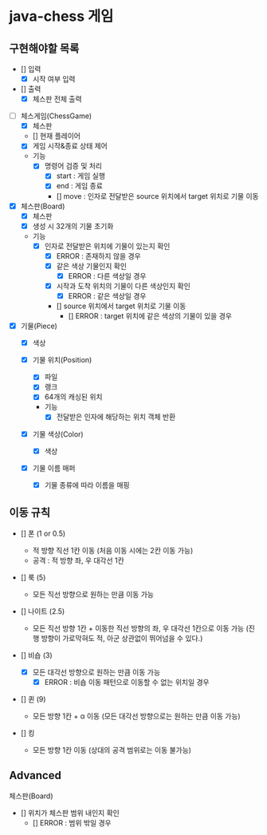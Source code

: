 # java-chess 게임

## 구현해야할 목록

- [] 입력
  - [x] 시작 여부 입력
- [] 출력
  - [x] 체스판 전체 출력

- [ ] 체스게임(ChessGame)
  - [x] 체스판
  - [] 현재 플레이어
  - [x] 게임 시작&종료 상태 제어

  - 기능
    - [x] 명령어 검증 및 처리
      - [x] start : 게임 실행
      - [x] end : 게임 종료
      - [] move : 인자로 전달받은 source 위치에서 target 위치로 기물 이동

- [x] 체스판(Board)
  - [x] 체스판
  - [x] 생성 시 32개의 기물 초기화

  - 기능
    - [x] 인자로 전달받은 위치에 기물이 있는지 확인
      - [x] ERROR : 존재하지 않을 경우
      - [x] 같은 색상 기물인지 확인
        - [x] ERROR : 다른 색상일 경우
      - [x] 시작과 도착 위치의 기물이 다른 색상인지 확인
        - [x] ERROR : 같은 색상일 경우
      - [] source 위치에서 target 위치로 기물 이동
        - [] ERROR : target 위치에 같은 색상의 기물이 있을 경우

- [x] 기물(Piece)
  - [x] 색상

  - [x] 기물 위치(Position)
    - [x] 파일
    - [x] 랭크
    - [x] 64개의 캐싱된 위치

    - 기능
      - [x] 전달받은 인자에 해당하는 위치 객체 반환

  - [x] 기물 색상(Color)
    - [x] 색상

  - [x] 기물 이름 매퍼
    - [x] 기물 종류에 따라 이름을 매핑


## 이동 규칙

- [] 폰 (1 or 0.5)
  - 적 방향 직선 1칸 이동 (처음 이동 시에는 2칸 이동 가능)
  - 공격 : 적 방향 좌, 우 대각선 1칸

- [] 룩 (5)
  - 모든 직선 방향으로 원하는 만큼 이동 가능

- [] 나이트 (2.5)
  - 모든 직선 방향 1칸 + 이동한 직선 방향의 좌, 우 대각선 1칸으로 이동 가능 (진행 방향이 가로막혀도 적, 아군 상관없이 뛰어넘을 수 있다.)

- [] 비숍 (3)
  - [x] 모든 대각선 방향으로 원하는 만큼 이동 가능
    - [x] ERROR : 비숍 이동 패턴으로 이동할 수 없는 위치일 경우

- [] 퀸 (9)
  - 모든 방향 1칸 + α 이동 (모든 대각선 방향으로는 원하는 만큼 이동 가능)

- [] 킹
  - 모든 방향 1칸 이동 (상대의 공격 범위로는 이동 불가능)

## Advanced

체스판(Board)

- [] 위치가 체스판 범위 내인지 확인
  - [] ERROR : 범위 밖일 경우
